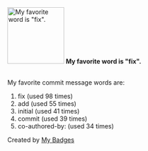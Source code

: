 <img src="https://my-badges.github.io/my-badges/favorite-word.png" alt="My favorite word is &quot;fix&quot;." title="My favorite word is &quot;fix&quot;." width="128">
<strong>My favorite word is &quot;fix&quot;.</strong>
<br><br>

My favorite commit message words are:

1. fix (used 98 times)
2. add (used 55 times)
3. initial (used 41 times)
4. commit (used 39 times)
5. co-authored-by: (used 34 times)


Created by <a href="https://github.com/my-badges/my-badges">My Badges</a>